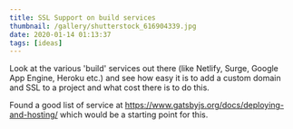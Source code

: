```yaml
---
title: SSL Support on build services
thumbnail: /gallery/shutterstock_616904339.jpg
date: 2020-01-14 01:13:37
tags: [ideas]
---
```


Look at the various 'build' services out there (like Netlify, Surge, Google App Engine, Heroku etc.) and see how easy it is to add a custom domain and SSL to a project and what cost there is to do this.

Found a good list of service at https://www.gatsbyjs.org/docs/deploying-and-hosting/ which would be a starting point for this.
